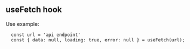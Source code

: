 ## useFetch hook

Use example:

```
  const url = 'api endpoint'
  const { data: null, loading: true, error: null } = useFetch(url);
```
